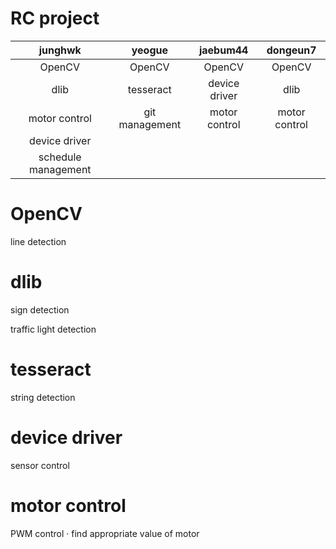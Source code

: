 # RC project

| junghwk | yeogue | jaebum44 | dongeun7 |
| :---: | :---: | :---: | :---: |
| OpenCV | OpenCV | OpenCV | OpenCV |
| dlib | tesseract | device driver | dlib |
| motor control | git management | motor control | motor control |
| device driver | | | |
| schedule management | | | |

# OpenCV

line detection

# dlib

sign detection

traffic light detection

# tesseract

string detection

# device driver

sensor control

# motor control

PWM control · find appropriate value of motor
